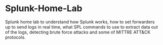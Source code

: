 # Splunk-Home-Lab
Splunk home lab to understand how Splunk works, how to set forwarders up to send logs in real time, what SPL commands to use to extract data out of the logs, detecting brute force attacks and some of MITTRE ATT&amp;CK protocols.
